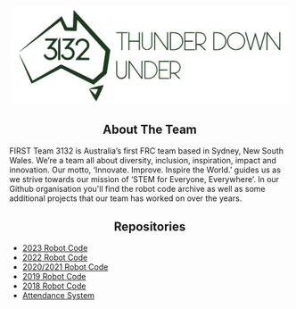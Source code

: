 <div id="top"></div>
<!--
*** Thanks for checking out the Best-README-Template. If you have a suggestion
*** that would make this better, please fork the repo and create a pull request
*** or simply open an issue with the tag "enhancement".
*** Don't forget to give the project a star!
*** Thanks again! Now go create something AMAZING! :D
-->

<!-- PROJECT SHIELDS -->
<!--
*** I'm using markdown "reference style" links for readability.
*** Reference links are enclosed in brackets [ ] instead of parentheses ( ).
*** See the bottom of this document for the declaration of the reference variables
*** for contributors-url, forks-url, etc. This is an optional, concise syntax you may use.
*** https://www.markdownguide.org/basic-syntax/#reference-style-links
-->

<!-- PROJECT LOGO -->
<br />
<div align="center">
  <a href="https://github.com/Team3132" >
    <img src="https://github.com/Team3132/.github/raw/main/profile/logo.svg" alt="Logo" width="500" >
  </a>
</div>

<!-- ABOUT THE PROJECT -->
<div align="center">

## About The Team

</div>

FIRST Team 3132 is Australia’s first FRC team based in Sydney, New South Wales. We’re a team all about diversity, inclusion, inspiration, impact and innovation. Our motto, ‘Innovate. Improve. Inspire the World.’ guides us as we strive towards our mission of ‘STEM for Everyone, Everywhere’. In our Github organisation you'll find the robot code archive as well as some additional projects that our team has worked on over the years.

<!-- REPOSITORIES -->
<div align="center">
  
## Repositories

</div>

- [2023 Robot Code](https://github.com/Team3132/FRC-2023)
- [2022 Robot Code](https://github.com/Team3132/FRC-2022)
- [2020/2021 Robot Code](https://github.com/Team3132/FRC-2021)
- [2019 Robot Code](https://github.com/Team3132/FRC-2019)
- [2018 Robot Code](https://github.com/Team3132/FRC-2018)
- [Attendance System](https://github.com/Team3132/AttendanceSystem)
